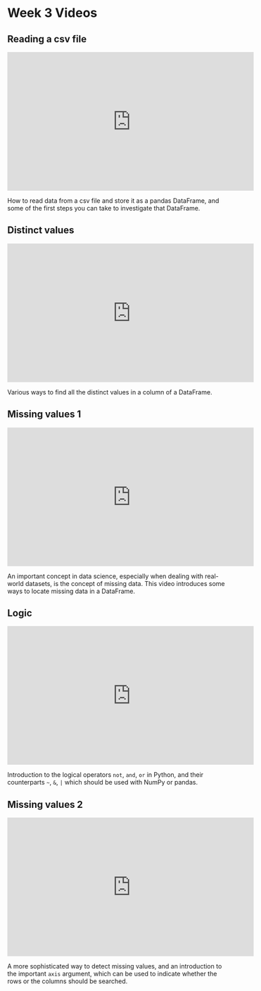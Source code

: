 # Week 3 Videos

## Reading a csv file

<iframe width="560" height="315" src="https://www.youtube.com/embed/o7i0Pwdit-c" title="YouTube video player" frameborder="0" allow="accelerometer; autoplay; clipboard-write; encrypted-media; gyroscope; picture-in-picture" allowfullscreen></iframe>

How to read data from a csv file and store it as a pandas DataFrame, and some of the first steps you can take to investigate that DataFrame.

## Distinct values

<iframe width="560" height="315" src="https://www.youtube.com/embed/KE1gcW-0hQw" title="YouTube video player" frameborder="0" allow="accelerometer; autoplay; clipboard-write; encrypted-media; gyroscope; picture-in-picture" allowfullscreen></iframe>

Various ways to find all the distinct values in a column of a DataFrame.

## Missing values 1

<iframe width="560" height="315" src="https://www.youtube.com/embed/QaYxV4aw27g" title="YouTube video player" frameborder="0" allow="accelerometer; autoplay; clipboard-write; encrypted-media; gyroscope; picture-in-picture" allowfullscreen></iframe>

An important concept in data science, especially when dealing with real-world datasets, is the concept of missing data.  This video introduces some ways to locate missing data in a DataFrame.

## Logic

<iframe width="560" height="315" src="https://www.youtube.com/embed/wPm4Tw4suMk" title="YouTube video player" frameborder="0" allow="accelerometer; autoplay; clipboard-write; encrypted-media; gyroscope; picture-in-picture" allowfullscreen></iframe>

Introduction to the logical operators `not`, `and`, `or` in Python, and their counterparts `~`, `&`, `|` which should be used with NumPy or pandas.

## Missing values 2

<iframe width="560" height="315" src="https://www.youtube.com/embed/jr0lhJl_gcw" title="YouTube video player" frameborder="0" allow="accelerometer; autoplay; clipboard-write; encrypted-media; gyroscope; picture-in-picture" allowfullscreen></iframe>

A more sophisticated way to detect missing values, and an introduction to the important `axis` argument, which can be used to indicate whether the rows or the columns should be searched.
